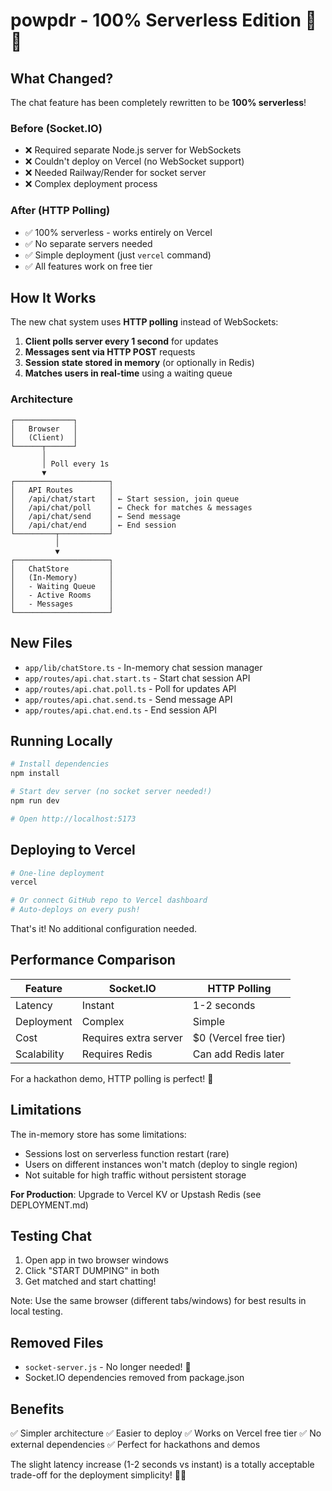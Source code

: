 # powpdr - 100% Serverless Edition 🚽💩

## What Changed?

The chat feature has been completely rewritten to be **100% serverless**!

### Before (Socket.IO)
- ❌ Required separate Node.js server for WebSockets
- ❌ Couldn't deploy on Vercel (no WebSocket support)
- ❌ Needed Railway/Render for socket server
- ❌ Complex deployment process

### After (HTTP Polling)
- ✅ 100% serverless - works entirely on Vercel
- ✅ No separate servers needed
- ✅ Simple deployment (just `vercel` command)
- ✅ All features work on free tier

## How It Works

The new chat system uses **HTTP polling** instead of WebSockets:

1. **Client polls server every 1 second** for updates
2. **Messages sent via HTTP POST** requests
3. **Session state stored in memory** (or optionally in Redis)
4. **Matches users in real-time** using a waiting queue

### Architecture

```
┌─────────────┐
│   Browser   │
│   (Client)  │
└──────┬──────┘
       │
       │ Poll every 1s
       ▼
┌─────────────────────┐
│   API Routes        │
│   /api/chat/start   │ ← Start session, join queue
│   /api/chat/poll    │ ← Check for matches & messages
│   /api/chat/send    │ ← Send message
│   /api/chat/end     │ ← End session
└─────────┬───────────┘
          │
          ▼
┌─────────────────────┐
│   ChatStore         │
│   (In-Memory)       │
│   - Waiting Queue   │
│   - Active Rooms    │
│   - Messages        │
└─────────────────────┘
```

## New Files

- `app/lib/chatStore.ts` - In-memory chat session manager
- `app/routes/api.chat.start.ts` - Start chat session API
- `app/routes/api.chat.poll.ts` - Poll for updates API
- `app/routes/api.chat.send.ts` - Send message API
- `app/routes/api.chat.end.ts` - End session API

## Running Locally

```bash
# Install dependencies
npm install

# Start dev server (no socket server needed!)
npm run dev

# Open http://localhost:5173
```

## Deploying to Vercel

```bash
# One-line deployment
vercel

# Or connect GitHub repo to Vercel dashboard
# Auto-deploys on every push!
```

That's it! No additional configuration needed.

## Performance Comparison

| Feature | Socket.IO | HTTP Polling |
|---------|-----------|--------------|
| Latency | Instant | 1-2 seconds |
| Deployment | Complex | Simple |
| Cost | Requires extra server | $0 (Vercel free tier) |
| Scalability | Requires Redis | Can add Redis later |

For a hackathon demo, HTTP polling is perfect! 💯

## Limitations

The in-memory store has some limitations:

- Sessions lost on serverless function restart (rare)
- Users on different instances won't match (deploy to single region)
- Not suitable for high traffic without persistent storage

**For Production**: Upgrade to Vercel KV or Upstash Redis (see DEPLOYMENT.md)

## Testing Chat

1. Open app in two browser windows
2. Click "START DUMPING" in both
3. Get matched and start chatting!

Note: Use the same browser (different tabs/windows) for best results in local testing.

## Removed Files

- `socket-server.js` - No longer needed! 🎉
- Socket.IO dependencies removed from package.json

## Benefits

✅ Simpler architecture
✅ Easier to deploy
✅ Works on Vercel free tier
✅ No external dependencies
✅ Perfect for hackathons and demos

The slight latency increase (1-2 seconds vs instant) is a totally acceptable trade-off for the deployment simplicity! 🚀💩
